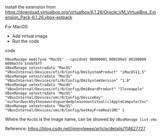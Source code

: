 Install the extension from https://download.virtualbox.org/virtualbox/6.1.26/Oracle_VM_VirtualBox_Extension_Pack-6.1.26.vbox-extpack

For MacOS:
- Add virtual image
- Run the code

code

    VBoxManage modifyvm "MacOS" --cpuidset 00000001 000106e5 00100800 0098e3fd bfebfbff
    VBoxManage setextradata "MacOS" "VBoxInternal/Devices/efi/0/Config/DmiSystemProduct" "iMacOS11,5"
    VBoxManage setextradata "MacOS" "VBoxInternal/Devices/efi/0/Config/DmiSystemVersion" "1.0"
    VBoxManage setextradata "MacOS" "VBoxInternal/Devices/efi/0/Config/DmiBoardProduct" "Iloveapple"
    VBoxManage setextradata "MacOS" "VBoxInternal/Devices/smc/0/Config/DeviceKey" "ourhardworkbythesewordsguardedpleasedontsteal(c)AppleComputerInc"
    VBoxManage setextradata "MacOS" "VBoxInternal/Devices/smc/0/Config/GetKeyFromRealSMC" 1


Where the `MacOS` is the image name, can be showed by `VBoxManage list vms`

Reference: https://blog.csdn.net/jimmyleeee/article/details/114627727